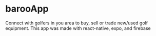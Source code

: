 # barooApp
Connect with golfers in you area to buy, sell or trade new/used golf equipment.
This app was made with react-native, expo, and firebase
